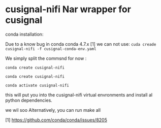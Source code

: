 cusignal-nifi Nar wrapper for cusignal 
====================================

conda installation:

Due to a know bug in conda conda 4.7.x [1] we can not use: `cuda creade cusignal-nifi -f cusignal-conda-env.yaml`

We simply split the commsnd for now :
```
conda create cusignal-nifi
```

```
conda create cusignal-nifi 
```
```
conda activate cusignal-nifi
```


this will put you into the cusignal-nifi virtual envronments and install al python dependencies.

we wil soo
Alternatively, you can run make all




[1] https://github.com/conda/conda/issues/8205